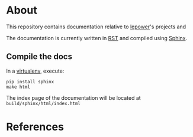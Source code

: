 # About

This repository contains documentation relative to [lepower][lepower]'s projects and 

The documentation is currently written in [RST][rst] and compiled using [Sphinx][sphinx].

## Compile the docs

In a [virtualenv][virtualenv], execute:

    pip install sphinx
    make html

The index page of the documentation will be located at `build/sphinx/html/index.html`


# References

[lepower]: http://lepower.eu
[rst]: http://docutils.sourceforge.net/rst.html
[sphinx]: http://sphinx-doc.org
[virtualenv]: https://virtualenv.pypa.io/en/latest/
